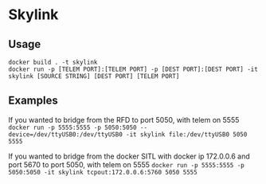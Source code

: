 # Skylink

## Usage

```
docker build . -t skylink
docker run -p [TELEM PORT]:[TELEM PORT] -p [DEST PORT]:[DEST PORT] -it skylink [SOURCE STRING] [DEST PORT] [TELEM PORT]
```
## Examples

If you wanted to bridge from the RFD to port 5050, with telem on 5555
`docker run -p 5555:5555 -p 5050:5050 --device=/dev/ttyUSB0:/dev/ttyUSB0 -it skylink file:/dev/ttyUSB0 5050 5555`

If you wanted to bridge from the docker SITL with docker ip 172.0.0.6 and port 5670 to port 5050, with telem on 5555
`docker run -p 5555:5555 -p 5050:5050 -it skylink tcpout:172.0.0.6:5760 5050 5555`
